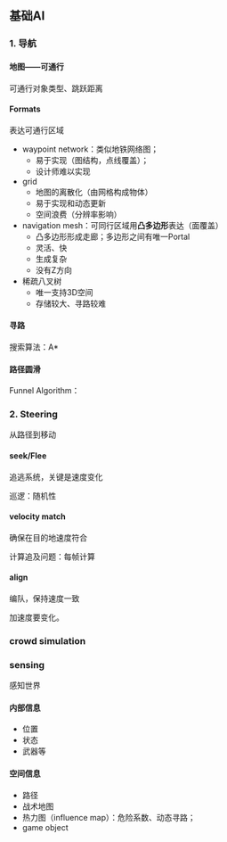 ## 基础AI

### 1. 导航

#### 地图——可通行

可通行对象类型、跳跃距离

#### Formats

表达可通行区域

- waypoint network：类似地铁网络图；
  - 易于实现（图结构，点线覆盖）；
  - 设计师难以实现
- grid
  - 地图的离散化（由网格构成物体）
  - 易于实现和动态更新
  - 空间浪费（分辨率影响）
- navigation mesh：可同行区域用**凸多边形**表达（面覆盖）
  - 凸多边形形成走廊；多边形之间有唯一Portal
  - 灵活、快
  - 生成复杂
  - 没有Z方向
- 稀疏八叉树
  - 唯一支持3D空间
  - 存储较大、寻路较难

#### 寻路

搜索算法：A*

#### 路径圆滑

Funnel Algorithm：



### 2. Steering

从路径到移动

#### seek/Flee

追逃系统，关键是速度变化

巡逻：随机性

#### velocity match

确保在目的地速度符合

计算追及问题：每帧计算

#### align

编队，保持速度一致

加速度要变化。



### crowd simulation



### sensing

感知世界

#### 内部信息

- 位置
- 状态
- 武器等

#### 空间信息

- 路径
- 战术地图
- 热力图（influence map）：危险系数、动态寻路；
- game object



